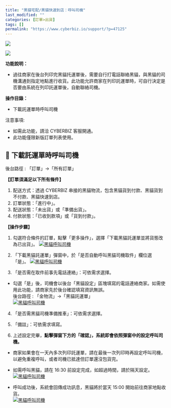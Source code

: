 ```yaml
---
title: "黑貓宅配/黑貓快速到店：呼叫司機"
last_modified: ""
categories: [訂單>出貨]
tags: []
permalink: "https://www.cyberbiz.io/support/?p=47125"
---
```


![](https://www.cyberbiz.io/support/wp-content/uploads/適用站別.png)

[![](https://www.cyberbiz.io/support/wp-content/uploads/台灣站.png)](https://www.cyberbiz.io/support/?page_id=2490)

**功能說明：**  

* 過往商家在後台列印完黑貓托運單後，需要自行打電話聯絡黑貓，與黑貓的司機溝通到指定地點進行收貨。此功能允許商家在列印託運單時，可自行決定是否要由系統在列印託運單後，自動聯絡司機。

**操作目錄：**

* 下載託運單時呼叫司機

注意事項:  

* 如需此功能，請洽 CYBERBIZ 客服開通。
* 此功能僅限新版訂單列表使用。

## 📌 下載託運單時呼叫司機


後台路徑 :  「訂單」→「所有訂單」  

**【訂單須滿足以下所有條件】**

1. 配送方式：透過 CYBERBIZ 串接的黑貓物流，包含黑貓貨到付款、黑貓貨到不付款、黑貓快速到店。
2. 訂單狀態：「進行中」。
3. 配送狀態：「未出貨」或「準備出貨」。
4. 付款狀態：「已收到款項」或「貨到付款」。

**【操作步驟】**

1. 勾選符合條件的訂單，點擊「更多操作」，選擇「下載黑貓託運單並將貨態改為已出貨」。 [![黑貓呼叫司機](https://www.cyberbiz.io/support/wp-content/uploads/黑貓呼叫司機01.png)](https://www.cyberbiz.io/support/wp-content/uploads/黑貓呼叫司機01.png)  

2. 「下載黑貓託運單」彈窗中，於「是否自動呼叫黑貓司機取件」欄位選「是」。 [![黑貓呼叫司機](https://www.cyberbiz.io/support/wp-content/uploads/黑貓呼叫司機02.png)](https://www.cyberbiz.io/support/wp-content/uploads/黑貓呼叫司機02.png)  

3. 「是否需在取件前事先電話連絡」：可依需求選擇。  

* 勾選「是」後，司機會以後台「黑貓設定」區塊填寫的電話連絡商家。如需使用此功能，請商家先於後台確認填寫資訊無誤。  
後台路徑 :  「金物流」→「黑貓託運單」  
[![黑貓呼叫司機](https://www.cyberbiz.io/support/wp-content/uploads/黑貓呼叫司機03.png)](https://www.cyberbiz.io/support/wp-content/uploads/黑貓呼叫司機03.png)  

4. 「是否需黑貓司機準備推車」：可依需求選擇。


5. 「備註」：可依需求填寫。


6. 上述設定完畢，**點擊彈窗下方的「確認」，系統即會依照彈窗中的設定呼叫司機。**  

* 商家如果會在一天內多次列印託運單，請在最後一次列印時再設定呼叫司機，以避免重複呼叫，或者司機已抵達但訂單還沒包貨完。


* 如需呼叫黑貓，請在 16:30 前設定完成，如超過時間，請於隔天設定。  
[![黑貓呼叫司機](https://www.cyberbiz.io/support/wp-content/uploads/黑貓呼叫司機04.png)](https://www.cyberbiz.io/support/wp-content/uploads/黑貓呼叫司機04.png)  



* 呼叫成功後，系統會回傳成功訊息，黑貓將於當天 15:00 開始前往商家地點收貨。  
[![黑貓呼叫司機](https://www.cyberbiz.io/support/wp-content/uploads/黑貓呼叫司機05.png)](https://www.cyberbiz.io/support/wp-content/uploads/黑貓呼叫司機05.png)  

